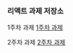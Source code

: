### 리액트 과제 저장소

1주차 과제
[1주차 과제](https://github.com/pistapixie/react-task/tree/main/week01 "1주차 과제로 이동하기")

2주차 과제
[2주차 과제](https://github.com/pistapixie/react-task/tree/main/week02 "2주차 과제로 이동하기")

